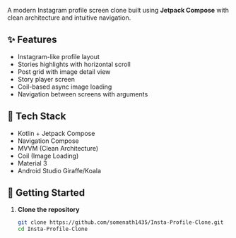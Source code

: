 A modern Instagram profile screen clone built using **Jetpack Compose** with clean architecture and intuitive navigation.

## ✨ Features

- Instagram-like profile layout
- Stories highlights with horizontal scroll
- Post grid with image detail view
- Story player screen
- Coil-based async image loading
- Navigation between screens with arguments

## 🧰 Tech Stack

- Kotlin + Jetpack Compose
- Navigation Compose
- MVVM (Clean Architecture)
- Coil (Image Loading)
- Material 3
- Android Studio Giraffe/Koala

## 🚀 Getting Started

1. **Clone the repository**
   ```bash
   git clone https://github.com/somenath1435/Insta-Profile-Clone.git
   cd Insta-Profile-Clone
